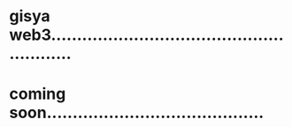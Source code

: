 # gisya web3.........................................................
# coming soon..........................................
